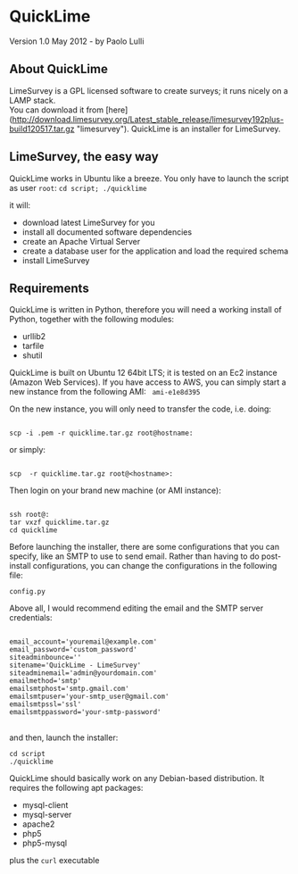QuickLime
=========
Version 1.0 May 2012  - by Paolo Lulli

About QuickLime
------------------------------

LimeSurvey is a GPL licensed software to create surveys; it runs nicely on
a LAMP stack. <br/>
You can download it from [here] (http://download.limesurvey.org/Latest_stable_release/limesurvey192plus-build120517.tar.gz "limesurvey").
QuickLime is an installer for LimeSurvey. 

LimeSurvey, the easy way
------------------------------

QuickLime works in Ubuntu like a breeze.
You only have to launch the script as user <code>root</code>:
<code>cd script; ./quicklime </code>

it will:

- download latest LimeSurvey for you
- install all documented software dependencies
- create an Apache Virtual Server 
- create a database user for the application and load the required schema
- install LimeSurvey

 
Requirements
------------
QuickLime is written in Python, therefore you will need a working install of Python, together with the following modules:

- urllib2
- tarfile
- shutil

QuickLime is built on Ubuntu 12 64bit LTS; it is tested on an Ec2 
instance (Amazon Web Services). If you have access to AWS, you can simply 
start a new instance from the following AMI: <code> ami-e1e8d395 </code>

On the new instance, you will only need to transfer the code, i.e. doing:

<code>
scp -i <secret-key>.pem -r quicklime.tar.gz root@hostname:
</code>

or simply:

<code>
scp  -r quicklime.tar.gz root@&lt;hostname&gt;:
</code>

Then login on your brand new machine (or AMI instance):

<code>
ssh root@<hostname>:
tar vxzf quicklime.tar.gz
cd quicklime
</code>

Before launching the installer, there are some configurations that you can 
specify, like an SMTP to use to send email. Rather than having to do 
post-install configurations, you can change the configurations in 
the following file:

<code>config.py</code>

Above all, I would recommend editing the email and the SMTP server credentials:

<pre>
<code>
email_account='youremail@example.com'
email_password='custom_password'
siteadminbounce=''
sitename='QuickLime - LimeSurvey'
siteadminemail='admin@yourdomain.com'
emailmethod='smtp'
emailsmtphost='smtp.gmail.com'
emailsmtpuser='your-smtp_user@gmail.com'
emailsmtpssl='ssl'
emailsmtppassword='your-smtp-password'
</code>
</pre>


and then, launch the installer:

<pre><code>cd script
./quicklime
</code></pre>

QuickLime should basically work on any Debian-based distribution. It requires 
the following apt packages:

- mysql-client
- mysql-server
- apache2
- php5
- php5-mysql

plus the <code>curl</code> executable
